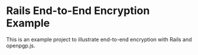 # Rails End-to-End Encryption Example

This is an example project to illustrate end-to-end encryption with Rails and openpgp.js.
